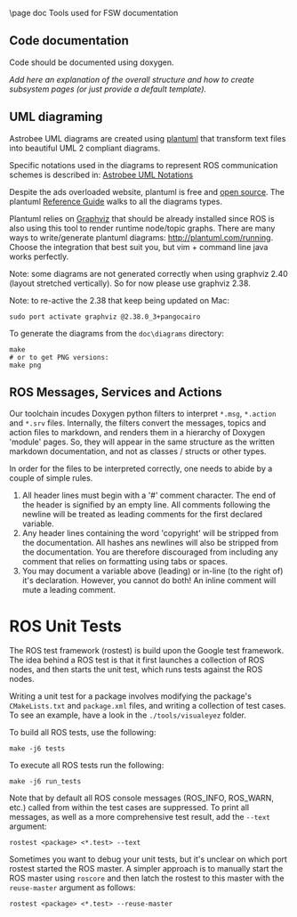 \page doc Tools used for FSW documentation

## Code documentation

Code should be documented using doxygen.

*Add here an explanation of the overall structure and how to create subsystem
 pages (or just provide a default template).*

## UML diagraming

Astrobee UML diagrams are created using [plantuml](http://plantuml.com/) that
transform text files into beautiful UML 2 compliant diagrams.

Specific notations used in the diagrams to represent ROS communication schemes
is described in:
[Astrobee UML Notations](doc/diagrams/notations.png)

Despite the ads overloaded website, plantuml is free and [open
source](https://github.com/plantuml/plantuml). The plantuml [Reference
Guide](http://plantuml.com/PlantUML_Language_Reference_Guide.pdf) walks to all
the diagrams types.

Plantuml relies on [Graphviz](http://www.graphviz.org/) that should be already
installed since ROS is also using this tool to render runtime node/topic graphs.
There are many ways to write/generate plantuml diagrams:
http://plantuml.com/running. Choose the integration that best suit you, but vim +
command line java works perfectly.

Note: some diagrams are not generated correctly when using graphviz 2.40 (layout
stretched vertically). So for now please use graphviz 2.38.

Note: to re-active the 2.38 that keep being updated on Mac:

    sudo port activate graphviz @2.38.0_3+pangocairo

To generate the diagrams from the `doc\diagrams` directory:
```
make
# or to get PNG versions:
make png
```

## ROS Messages, Services and Actions

Our toolchain incudes Doxygen python filters to interpret `*.msg`, `*.action`
and `*.srv` files. Internally, the filters convert the messages, topics and
action files to markdown, and renders them in a hierarchy of Doxygen 'module'
pages. So, they will appear in the same structure as the written markdown
documentation, and not as classes / structs or other types.

In order for the files to be interpreted correctly, one needs to abide by a
couple of simple rules.
1. All header lines must begin with a '#' comment character. The end of the
   header is signified by an empty line. All comments following the newline will
   be treated as leading comments for the first declared variable.
1. Any header lines containing the word 'copyright' will be stripped from the
   documentation. All hashes ans newlines will also be stripped from the
   documentation. You are therefore discouraged from including any comment that
   relies on formatting using tabs or spaces.
1. You may document a variable above (leading) or in-line (to the right of) it's
   declaration. However, you cannot do both! An inline comment will mute a
   leading comment.

# ROS Unit Tests

The ROS test framework (rostest) is build upon the Google test framework. The
idea behind a ROS test is that it first launches a collection of ROS nodes, and
then starts the unit test, which runs tests against the ROS nodes.

Writing a unit test for a package involves modifying the package's
`CMakeLists.txt` and `package.xml` files, and writing a collection of test
cases. To see an example, have a look in the `./tools/visualeyez` folder.

To build all ROS tests, use the following:

    make -j6 tests

To execute all ROS tests run the following:

    make -j6 run_tests

Note that by default all ROS console messages (ROS_INFO, ROS_WARN, etc.) called
from within the test cases are suppressed. To print all messages, as well as a
more comprehensive test result, add the `--text` argument:
```
rostest <package> <*.test> --text
```

Sometimes you want to debug your unit tests, but it's unclear on which port
rostest started the ROS master. A simpler approach is to manually start the ROS
master using `roscore` and then latch the rostest to this master with the
`reuse-master` argument as follows:
```
rostest <package> <*.test> --reuse-master
```